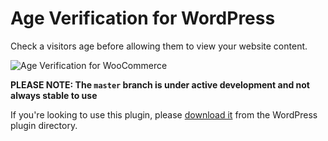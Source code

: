 # Age Verification for WordPress
Check a visitors age before allowing them to view your website content.

![Age Verification for WooCommerce](https://deviodigital.com/wp-content/uploads/2019/05/banner-772x250.jpg)

**PLEASE NOTE: The `master` branch is under active development and not always stable to use**

If you're looking to use this plugin, please [download it](https://wordpress.org/plugins/dispensary-age-verification/) from the WordPress plugin directory.